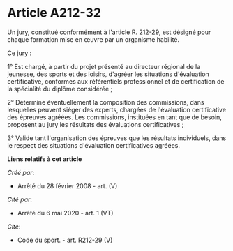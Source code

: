 # Article A212-32

Un jury, constitué conformément à l'article R. 212-29, est désigné pour chaque formation mise en œuvre par un organisme
habilité. 

Ce jury : 

1° Est chargé, à partir du projet présenté au directeur régional de la jeunesse, des sports et des loisirs, d'agréer les
situations d'évaluation certificative, conformes aux référentiels professionnel et de certification de la spécialité du
diplôme considérée ; 

2° Détermine éventuellement la composition des commissions, dans lesquelles peuvent siéger des experts, chargées de
l'évaluation certificative des épreuves agréées. Les commissions, instituées en tant que de besoin, proposent au jury les
résultats des évaluations certificatives ; 

3° Valide tant l'organisation des épreuves que les résultats individuels, dans le respect des situations d'évaluation
certificatives agréées.

**Liens relatifs à cet article**

_Créé par_:

  - Arrêté du 28 février 2008 - art. (V)

_Cité par_:

  - Arrêté du 6 mai 2020 - art. 1 (VT)

_Cite_:

  - Code du sport. - art. R212-29 (V)
